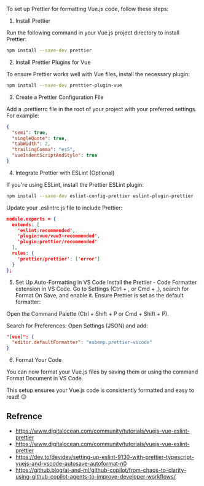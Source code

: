 To set up Prettier for formatting Vue.js code, follow these steps:

1. Install Prettier

Run the following command in your Vue.js project directory to install Prettier:

```bash
npm install --save-dev prettier
```

2. Install Prettier Plugins for Vue

To ensure Prettier works well with Vue files, install the necessary plugin:

```bash
npm install --save-dev prettier-plugin-vue
```

3. Create a Prettier Configuration File

Add a .prettierrc file in the root of your project with your preferred settings. For example:

```json
{
  "semi": true,
  "singleQuote": true,
  "tabWidth": 2,
  "trailingComma": "es5",
  "vueIndentScriptAndStyle": true
}
```

4. Integrate Prettier with ESLint (Optional)

If you're using ESLint, install the Prettier ESLint plugin:

```bash
npm install --save-dev eslint-config-prettier eslint-plugin-prettier
```

Update your .eslintrc.js file to include Prettier:

```json
module.exports = {
  extends: [
    'eslint:recommended',
    'plugin:vue/vue3-recommended',
    'plugin:prettier/recommended'
  ],
  rules: {
    'prettier/prettier': ['error']
  }
};
```

5. Set Up Auto-Formatting in VS Code
Install the Prettier - Code Formatter extension in VS Code.
Go to Settings (Ctrl + , or Cmd + ,), search for Format On Save, and enable it.
Ensure Prettier is set as the default formatter:

Open the Command Palette (Ctrl + Shift + P or Cmd + Shift + P).

Search for Preferences: Open Settings (JSON) and add:

```json
"[vue]": {
  "editor.defaultFormatter": "esbenp.prettier-vscode"
}
```

6. Format Your Code

You can now format your Vue.js files by saving them or using the command Format Document in VS Code.

This setup ensures your Vue.js code is consistently formatted and easy to read! 😊

## Refrence 

- https://www.digitalocean.com/community/tutorials/vuejs-vue-eslint-prettier
- https://www.digitalocean.com/community/tutorials/vuejs-vue-eslint-prettier
- https://dev.to/devidev/setting-up-eslint-9130-with-prettier-typescript-vuejs-and-vscode-autosave-autoformat-n0
- https://github.blog/ai-and-ml/github-copilot/from-chaos-to-clarity-using-github-copilot-agents-to-improve-developer-workflows/
